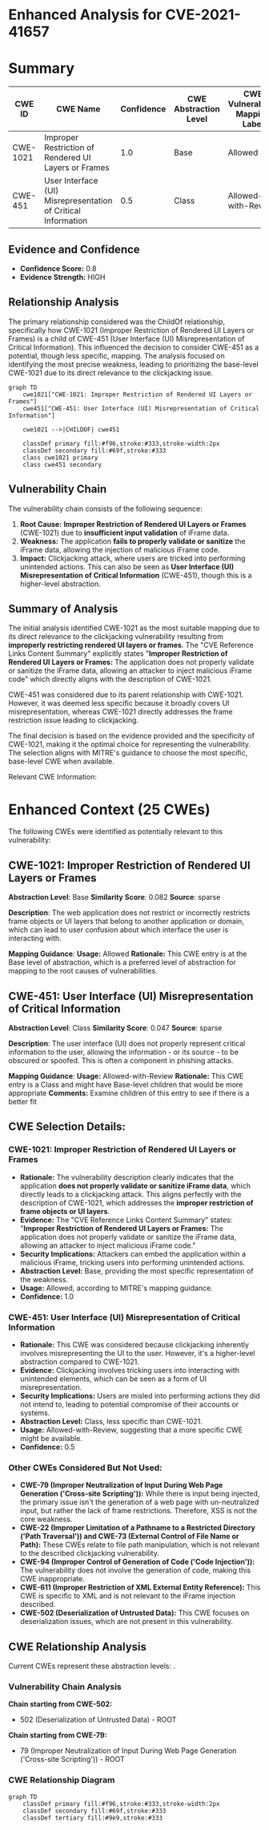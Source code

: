 # Enhanced Analysis for CVE-2021-41657

# Summary
| CWE ID | CWE Name | Confidence | CWE Abstraction Level | CWE Vulnerability Mapping Label | CWE-Vulnerability Mapping Notes |
|---|---|---|---|---|---|
| CWE-1021 | Improper Restriction of Rendered UI Layers or Frames | 1.0 | Base | Allowed | Primary CWE |
| CWE-451 | User Interface (UI) Misrepresentation of Critical Information | 0.5 | Class | Allowed-with-Review | Secondary Candidate |

## Evidence and Confidence

*   **Confidence Score:** 0.8
*   **Evidence Strength:** HIGH

## Relationship Analysis
The primary relationship considered was the ChildOf relationship, specifically how CWE-1021 (Improper Restriction of Rendered UI Layers or Frames) is a child of CWE-451 (User Interface (UI) Misrepresentation of Critical Information). This influenced the decision to consider CWE-451 as a potential, though less specific, mapping. The analysis focused on identifying the most precise weakness, leading to prioritizing the base-level CWE-1021 due to its direct relevance to the clickjacking issue.

```mermaid
graph TD
    cwe1021["CWE-1021: Improper Restriction of Rendered UI Layers or Frames"]
    cwe451["CWE-451: User Interface (UI) Misrepresentation of Critical Information"]

    cwe1021 -->|CHILDOF| cwe451

    classDef primary fill:#f96,stroke:#333,stroke-width:2px
    classDef secondary fill:#69f,stroke:#333
    class cwe1021 primary
    class cwe451 secondary
```

## Vulnerability Chain
The vulnerability chain consists of the following sequence:
  1.  **Root Cause:** **Improper Restriction of Rendered UI Layers or Frames** (CWE-1021) due to **insufficient input validation** of iFrame data.
  2.  **Weakness:** The application **fails to properly validate or sanitize** the iFrame data, allowing the injection of malicious iFrame code.
  3.  **Impact:** Clickjacking attack, where users are tricked into performing unintended actions. This can also be seen as **User Interface (UI) Misrepresentation of Critical Information** (CWE-451), though this is a higher-level abstraction.

## Summary of Analysis
The initial analysis identified CWE-1021 as the most suitable mapping due to its direct relevance to the clickjacking vulnerability resulting from **improperly restricting rendered UI layers or frames**. The "CVE Reference Links Content Summary" explicitly states "**Improper Restriction of Rendered UI Layers or Frames:** The application does not properly validate or sanitize the iFrame data, allowing an attacker to inject malicious iFrame code" which directly aligns with the description of CWE-1021.

CWE-451 was considered due to its parent relationship with CWE-1021. However, it was deemed less specific because it broadly covers UI misrepresentation, whereas CWE-1021 directly addresses the frame restriction issue leading to clickjacking.

The final decision is based on the evidence provided and the specificity of CWE-1021, making it the optimal choice for representing the vulnerability. The selection aligns with MITRE's guidance to choose the most specific, base-level CWE when available.

Relevant CWE Information:

# Enhanced Context (25 CWEs)
The following CWEs were identified as potentially relevant to this vulnerability:

## CWE-1021: Improper Restriction of Rendered UI Layers or Frames
**Abstraction Level**: Base
**Similarity Score**: 0.082
**Source**: sparse

**Description**:
The web application does not restrict or incorrectly restricts frame objects or UI layers that belong to another application or domain, which can lead to user confusion about which interface the user is interacting with.

**Mapping Guidance**:
**Usage:** Allowed
**Rationale:** This CWE entry is at the Base level of abstraction, which is a preferred level of abstraction for mapping to the root causes of vulnerabilities.

## CWE-451: User Interface (UI) Misrepresentation of Critical Information
**Abstraction Level**: Class
**Similarity Score**: 0.047
**Source**: sparse

**Description**:
The user interface (UI) does not properly represent critical information to the user, allowing the information - or its source - to be obscured or spoofed. This is often a component in phishing attacks.

**Mapping Guidance**:
**Usage:** Allowed-with-Review
**Rationale:** This CWE entry is a Class and might have Base-level children that would be more appropriate
**Comments:** Examine children of this entry to see if there is a better fit

## CWE Selection Details:

### CWE-1021: Improper Restriction of Rendered UI Layers or Frames
*   **Rationale:** The vulnerability description clearly indicates that the application **does not properly validate or sanitize iFrame data**, which directly leads to a clickjacking attack. This aligns perfectly with the description of CWE-1021, which addresses the **improper restriction of frame objects or UI layers**.
*   **Evidence:** The "CVE Reference Links Content Summary" states: "**Improper Restriction of Rendered UI Layers or Frames:** The application does not properly validate or sanitize the iFrame data, allowing an attacker to inject malicious iFrame code."
*   **Security Implications:** Attackers can embed the application within a malicious iFrame, tricking users into performing unintended actions.
*   **Abstraction Level:** Base, providing the most specific representation of the weakness.
*   **Usage:** Allowed, according to MITRE's mapping guidance.
*   **Confidence:** 1.0

### CWE-451: User Interface (UI) Misrepresentation of Critical Information
*   **Rationale:** This CWE was considered because clickjacking inherently involves misrepresenting the UI to the user. However, it's a higher-level abstraction compared to CWE-1021.
*   **Evidence:** Clickjacking involves tricking users into interacting with unintended elements, which can be seen as a form of UI misrepresentation.
*   **Security Implications:** Users are misled into performing actions they did not intend to, leading to potential compromise of their accounts or systems.
*   **Abstraction Level:** Class, less specific than CWE-1021.
*   **Usage:** Allowed-with-Review, suggesting that a more specific CWE might be available.
*   **Confidence:** 0.5

### Other CWEs Considered But Not Used:
*   **CWE-79 (Improper Neutralization of Input During Web Page Generation ('Cross-site Scripting')):** While there is input being injected, the primary issue isn't the generation of a web page with un-neutralized input, but rather the lack of frame restrictions. Therefore, XSS is not the core weakness.
*   **CWE-22 (Improper Limitation of a Pathname to a Restricted Directory ('Path Traversal')) and CWE-73 (External Control of File Name or Path):** These CWEs relate to file path manipulation, which is not relevant to the described clickjacking vulnerability.
*   **CWE-94 (Improper Control of Generation of Code ('Code Injection')):** The vulnerability does not involve the generation of code, making this CWE inappropriate.
*   **CWE-611 (Improper Restriction of XML External Entity Reference):** This CWE is specific to XML and is not relevant to the iFrame injection described.
*   **CWE-502 (Deserialization of Untrusted Data):** This CWE focuses on deserialization issues, which are not present in this vulnerability.


## CWE Relationship Analysis

Current CWEs represent these abstraction levels: .


### Vulnerability Chain Analysis

**Chain starting from CWE-502:**
- 502 (Deserialization of Untrusted Data) - ROOT


**Chain starting from CWE-79:**
- 79 (Improper Neutralization of Input During Web Page Generation ('Cross-site Scripting')) - ROOT



### CWE Relationship Diagram

```mermaid
graph TD
    classDef primary fill:#f96,stroke:#333,stroke-width:2px
    classDef secondary fill:#69f,stroke:#333
    classDef tertiary fill:#9e9,stroke:#333
```